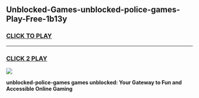 
## Unblocked-Games-unblocked-police-games-Play-Free-1b13y
<h3>
<a href="https://premium76.site?title=unblocked-police-games&ref=18A1">CLICK TO PLAY</a></h3>
<hr>

<h3>
<a href="https://premium76.site?title=unblocked-police-games&ref=18A1">CLICK 2 PLAY</a>
  
</h3>

<a href="https://premium76.site?title=unblocked-police-games&ref=18A1"><img src="https://clearcache.store/games.png"></a>


**unblocked-police-games games unblocked: Your Gateway to Fun and Accessible Online Gaming**
